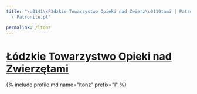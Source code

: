```yaml
---
title: "\u0141\xF3dzkie Towarzystwo Opieki nad Zwierz\u0119tami | Patromierz - statystyki\
  \ Patronite.pl"

permalink: /ltonz
---
```


# [Łódzkie Towarzystwo Opieki nad Zwierzętami](https://patronite.pl/ltonz)

{% include profile.md name="ltonz" prefix="l" %}
